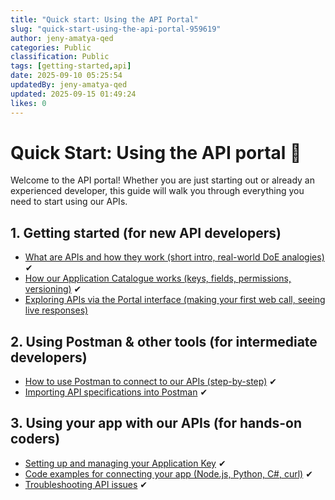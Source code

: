 ```yaml
---
title: "Quick start: Using the API Portal"
slug: "quick-start-using-the-api-portal-959619"
author: jeny-amatya-qed
categories: Public
classification: Public
tags: [getting-started,api]
date: 2025-09-10 05:25:54 
updatedBy: jeny-amatya-qed
updated: 2025-09-15 01:49:24 
likes: 0
---
```


# Quick Start: Using the API portal 🚀 

Welcome to the API portal! Whether you are just starting out or already an experienced developer, this guide will walk you through everything you need to start using our APIs.

## 1. Getting started (for new API developers)
- [What are APIs and how they work (short intro, real-world DoE analogies)](/public/what-apis-are-and-how-they-work-b71085/) ✔
- [How our Application Catalogue works (keys, fields, permissions, versioning)](/public/how-our-application-catalogue-works-0737f7/) ✔
- [Exploring APIs via the Portal interface (making your first web call, seeing live responses)](/public/exploring-apis-via-the-portal-interface-22ac86/)

## 2. Using Postman & other tools (for intermediate developers)
- [How to use Postman to connect to our APIs (step-by-step)](/public/how-to-use-postman-to-connect-to-our-apis-e4b947/) ✔
- [Importing API specifications into Postman](/public/importing-endpoints-via-openapi-download-d37897/) ✔

## 3. Using your app with our APIs (for hands-on coders)
- [Setting up and managing your Application Key](/public/setting-up-and-managing-your-application-key-57837c/) ✔
- [Code examples for connecting your app (Node.js, Python, C#, curl)](/public/code-examples-of-connecting-your-app-661a99/) ✔
- [Troubleshooting API issues](/public/troubleshooting-api-issues-1121da/) ✔